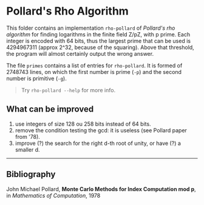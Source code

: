 # Pollard's Rho Algorithm

This folder contains an implementation `rho-pollard` of *Pollard's rho algorithm* for finding logarithms in the finite field Z/pZ, with p prime. Each integer is encoded with 64 bits, thus the largest prime that can be used is 4294967311 (approx 2^32, because of the squaring). Above that threshold, the program will almost certainly output the wrong answer.

The file `primes` contains a list of entries for `rho-pollard`. It is formed of 2748743 lines, on which the first number is prime (`-p`) and the second number is primitive (`-g`).

> Try `rho-pollard --help` for more info.

## What can be improved

1. use integers of size 128 ou 258 bits instead of 64 bits.
2. remove the condition testing the gcd: it is useless (see Pollard paper from '78).
3. improve (?) the search for the right d-th root of unity, or have (?) a smaller d.

---
## Bibliography

John Michael Pollard, **Monte Carlo Methods for Index Computation mod p**, in *Mathematics of Computation*, 1978
